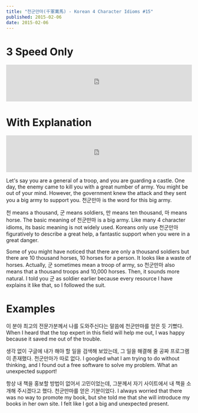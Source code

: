 ```yaml
---
title: "천군만마(千軍萬馬) - Korean 4 Character Idioms #15"
published: 2015-02-06
date: 2015-02-06
---
```


#  3 Speed Only

<iframe id="audio_iframe" src="https://www.podbean.com/media/player/r4qpt-539e21/initByJs/1/auto/1?skin=4" width="100%" height="100" frameborder="0" scrolling="no"></iframe>

#  With Explanation

<iframe id="audio_iframe" src="https://www.podbean.com/media/player/jy543-539e2a/initByJs/1/auto/1?skin=4" width="100%" height="100" frameborder="0" scrolling="no"></iframe>

Let's say you are a general of a troop, and you are guarding a castle. One day, the enemy came to kill you with a great number of army. You might be out of your mind. However, the government knew the attack and they sent you a big army to support you. 천군만마 is the word for this big army.

천 means a thousand, 군 means soldiers, 만 means ten thousand, 마 means horse. The basic meaning of 천군만마 is a big army. Like many 4 character idioms, its basic meaning is not widely used. Koreans only use 천군만마 figuratively to describe a great help, a fantastic support when you were in a great danger.

Some of you might have noticed that there are only a thousand soldiers but there are 10 thousand horses, 10 horses for a person. It looks like a waste of horses. Actually, 군 sometimes mean a troop of army, so 천군만마 also means that a thousand troops and 10,000 horses. Then, it sounds more natural. I told you 군 as soldier earlier because every resource I have explains it like that, so I followed the suit.

#  Examples

이 분야 최고의 전문가분께서 나를 도와주신다는 말씀에 천군만마를 얻은 듯 기뻤다.
When I heard that the top expert in this field will help me out, I was happy because it saved me out of the trouble.

생각 없이 구글에 내가 해야 할 일을 검색해 보았는데, 그 일을 해결해 줄 공짜 프로그램이 존재했다. 천군만마가 따로 없다.
I googled what I am trying to do without thinking, and I found out a free software to solve my problem. What an unexpected support!

항상 내 책을 홍보할 방법이 없어서 고민이었는데, 그분께서 자기 사이트에서 내 책을 소개해 주시겠다고 했다. 천군만마를 얻은 기분이었다.
I always worried that there was no way to promote my book, but she told me that she will introduce my books in her own site. I felt like I got a big and unexpected present.